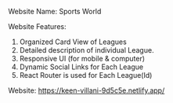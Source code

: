 Website Name: Sports World

Website Features:
1. Organized Card View of Leagues
2. Detailed description of individual League.
3. Responsive UI (for mobile & computer)
4. Dynamic Social Links for Each League
5. React Router is used for Each League(Id)

Website: https://keen-villani-9d5c5e.netlify.app/